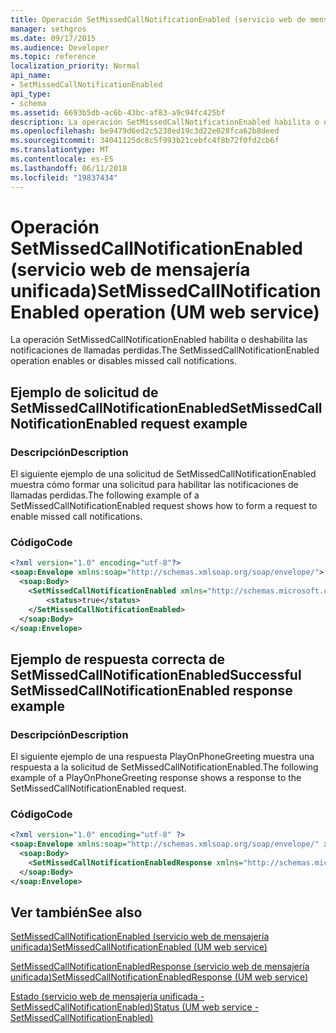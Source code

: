 ```yaml
---
title: Operación SetMissedCallNotificationEnabled (servicio web de mensajería unificada)
manager: sethgros
ms.date: 09/17/2015
ms.audience: Developer
ms.topic: reference
localization_priority: Normal
api_name:
- SetMissedCallNotificationEnabled
api_type:
- schema
ms.assetid: 6693b5db-ac6b-43bc-af83-a9c94fc425bf
description: La operación SetMissedCallNotificationEnabled habilita o deshabilita las notificaciones de llamadas perdidas.
ms.openlocfilehash: be9479d6ed2c5238ed19c3d22e028fca62b8deed
ms.sourcegitcommit: 34041125dc8c5f993b21cebfc4f8b72f0fd2cb6f
ms.translationtype: MT
ms.contentlocale: es-ES
ms.lasthandoff: 06/11/2018
ms.locfileid: "19837434"
---
```

# <a name="setmissedcallnotificationenabled-operation-um-web-service"></a><span data-ttu-id="739ea-103">Operación SetMissedCallNotificationEnabled (servicio web de mensajería unificada)</span><span class="sxs-lookup"><span data-stu-id="739ea-103">SetMissedCallNotificationEnabled operation (UM web service)</span></span>

<span data-ttu-id="739ea-104">La operación SetMissedCallNotificationEnabled habilita o deshabilita las notificaciones de llamadas perdidas.</span><span class="sxs-lookup"><span data-stu-id="739ea-104">The SetMissedCallNotificationEnabled operation enables or disables missed call notifications.</span></span>
  
## <a name="setmissedcallnotificationenabled-request-example"></a><span data-ttu-id="739ea-105">Ejemplo de solicitud de SetMissedCallNotificationEnabled</span><span class="sxs-lookup"><span data-stu-id="739ea-105">SetMissedCallNotificationEnabled request example</span></span>

### <a name="description"></a><span data-ttu-id="739ea-106">Descripción</span><span class="sxs-lookup"><span data-stu-id="739ea-106">Description</span></span>

<span data-ttu-id="739ea-107">El siguiente ejemplo de una solicitud de SetMissedCallNotificationEnabled muestra cómo formar una solicitud para habilitar las notificaciones de llamadas perdidas.</span><span class="sxs-lookup"><span data-stu-id="739ea-107">The following example of a SetMissedCallNotificationEnabled request shows how to form a request to enable missed call notifications.</span></span>
  
### <a name="code"></a><span data-ttu-id="739ea-108">Código</span><span class="sxs-lookup"><span data-stu-id="739ea-108">Code</span></span>

```XML
<?xml version="1.0" encoding="utf-8"?>
<soap:Envelope xmlns:soap="http://schemas.xmlsoap.org/soap/envelope/">
  <soap:Body>
    <SetMissedCallNotificationEnabled xmlns="http://schemas.microsoft.com/exchange/services/2006/messages">
        <status>true</status>
    </SetMissedCallNotificationEnabled>
  </soap:Body>
</soap:Envelope>
```

## <a name="successful-setmissedcallnotificationenabled-response-example"></a><span data-ttu-id="739ea-109">Ejemplo de respuesta correcta de SetMissedCallNotificationEnabled</span><span class="sxs-lookup"><span data-stu-id="739ea-109">Successful SetMissedCallNotificationEnabled response example</span></span>

### <a name="description"></a><span data-ttu-id="739ea-110">Descripción</span><span class="sxs-lookup"><span data-stu-id="739ea-110">Description</span></span>

<span data-ttu-id="739ea-111">El siguiente ejemplo de una respuesta PlayOnPhoneGreeting muestra una respuesta a la solicitud de SetMissedCallNotificationEnabled.</span><span class="sxs-lookup"><span data-stu-id="739ea-111">The following example of a PlayOnPhoneGreeting response shows a response to the SetMissedCallNotificationEnabled request.</span></span>
  
### <a name="code"></a><span data-ttu-id="739ea-112">Código</span><span class="sxs-lookup"><span data-stu-id="739ea-112">Code</span></span>

```XML
<?xml version="1.0" encoding="utf-8" ?> 
<soap:Envelope xmlns:soap="http://schemas.xmlsoap.org/soap/envelope/" xmlns:xsi="http://www.w3.org/2001/XMLSchema-instance" xmlns:xsd="http://www.w3.org/2001/XMLSchema">
  <soap:Body>
    <SetMissedCallNotificationEnabledResponse xmlns="http://schemas.microsoft.com/exchange/services/2006/messages" /> 
  </soap:Body>
</soap:Envelope>
```

## <a name="see-also"></a><span data-ttu-id="739ea-113">Ver también</span><span class="sxs-lookup"><span data-stu-id="739ea-113">See also</span></span>



[<span data-ttu-id="739ea-114">SetMissedCallNotificationEnabled (servicio web de mensajería unificada)</span><span class="sxs-lookup"><span data-stu-id="739ea-114">SetMissedCallNotificationEnabled (UM web service)</span></span>](setmissedcallnotificationenabled-um-web-service.md)
  
[<span data-ttu-id="739ea-115">SetMissedCallNotificationEnabledResponse (servicio web de mensajería unificada)</span><span class="sxs-lookup"><span data-stu-id="739ea-115">SetMissedCallNotificationEnabledResponse (UM web service)</span></span>](setmissedcallnotificationenabledresponse-um-web-service.md)
  
[<span data-ttu-id="739ea-116">Estado (servicio web de mensajería unificada - SetMissedCallNotificationEnabled)</span><span class="sxs-lookup"><span data-stu-id="739ea-116">Status (UM web service - SetMissedCallNotificationEnabled)</span></span>](status-um-web-servicesetmissedcallnotificationenabled.md)

